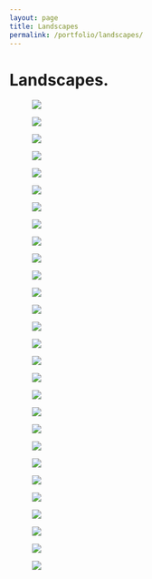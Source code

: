 ```yaml
---
layout: page
title: Landscapes
permalink: /portfolio/landscapes/
---
```


# Landscapes.
<div class="row">
  <figure class="col-xs-6 col-sm-6 col-md-3 image-link pb-md text-cen">
    <a href="/assets/img/landscapes/landscape1.jpg" rel="landscape" class="fancybox" title=""><img class="img-responsive" src="/assets/img/landscapes/landscape1-thumb.jpg" /></a>
  </figure>
  <figure class="col-xs-6 col-sm-6 col-md-3 image-link pb-md">
    <a href="/assets/img/landscapes/landscape2.jpg" rel="landscape" class="fancybox" title=""><img class="img-responsive" src="/assets/img/landscapes/landscape2-thumb.jpg" /></a>
  </figure>
  <figure class="col-xs-6 col-sm-6 col-md-3 image-link pb-md">
    <a href="/assets/img/landscapes/landscape3.jpg" rel="landscape" class="fancybox" title=""><img class="img-responsive" src="/assets/img/landscapes/landscape3-thumb.jpg" /></a>
  </figure>
  <figure class="col-xs-6 col-sm-6 col-md-3 image-link pb-md">
    <a href="/assets/img/landscapes/landscape4.jpg" rel="landscape" class="fancybox" title=""><img class="img-responsive" src="/assets/img/landscapes/landscape4-thumb.jpg" /></a>
  </figure>
</div>

<div class="row">
  <figure class="col-xs-6 col-sm-6 col-md-3 image-link pb-md">
    <a href="/assets/img/landscapes/landscape5.jpg" rel="landscape" class="fancybox" title=""><img class="img-responsive" src="/assets/img/landscapes/landscape5-thumb.jpg" /></a>
  </figure>
  <figure class="col-xs-6 col-sm-6 col-md-3 image-link pb-md">
    <a href="/assets/img/landscapes/landscape7.jpg" rel="landscape" class="fancybox" title=""><img class="img-responsive" src="/assets/img/landscapes/landscape7-thumb.jpg" /></a>
  </figure>
  <figure class="col-xs-6 col-sm-6 col-md-3 image-link pb-md">
    <a href="/assets/img/landscapes/landscape8.jpg" rel="landscape" class="fancybox" title=""><img class="img-responsive" src="/assets/img/landscapes/landscape8-thumb.jpg" /></a>
  </figure>
   <figure class="col-xs-6 col-sm-6 col-md-3 image-link pb-md">
    <a href="/assets/img/landscapes/landscape9.jpg" rel="landscape" class="fancybox" title=""><img class="img-responsive" src="/assets/img/landscapes/landscape9-thumb.jpg" /></a>
  </figure>
</div>
<div class="row">
  <figure class="col-xs-6 col-sm-6 col-md-3 image-link pb-md">
    <a href="/assets/img/landscapes/landscape10.jpg" rel="landscape" class="fancybox" title=""><img class="img-responsive" src="/assets/img/landscapes/landscape10-thumb.jpg" /></a>
  </figure>
  <figure class="col-xs-6 col-sm-6 col-md-3 image-link pb-md">
    <a href="/assets/img/landscapes/landscape11.jpg" rel="landscape" class="fancybox" title=""><img class="img-responsive" src="/assets/img/landscapes/landscape11-thumb.jpg" /></a>
  </figure>
  <figure class="col-xs-6 col-sm-6 col-md-3 image-link pb-md">
    <a href="/assets/img/landscapes/landscape12.jpg" rel="landscape" class="fancybox" title=""><img class="img-responsive" src="/assets/img/landscapes/landscape12-thumb.jpg" /></a>
  </figure>
   <figure class="col-xs-6 col-sm-6 col-md-3 image-link pb-md">
    <a href="/assets/img/landscapes/landscape6.jpg" rel="landscape" class="fancybox" title=""><img class="img-responsive" src="/assets/img/landscapes/landscape6-thumb.jpg" /></a>
  </figure>
</div>
<div class="row">
  <figure class="col-xs-6 col-sm-6 col-md-3 image-link pb-md">
    <a href="/assets/img/landscapes/landscape13.jpg" rel="landscape" class="fancybox" title=""><img class="img-responsive" src="/assets/img/landscapes/landscape13-thumb.jpg" /></a>
  </figure>
  <figure class="col-xs-6 col-sm-6 col-md-3 image-link pb-md">
    <a href="/assets/img/landscapes/landscape14.jpg" rel="landscape" class="fancybox" title=""><img class="img-responsive" src="/assets/img/landscapes/landscape14-thumb.jpg" /></a>
  </figure>
  <figure class="col-xs-6 col-sm-6 col-md-3 image-link pb-md">
    <a href="/assets/img/landscapes/landscape15.jpg" rel="landscape" class="fancybox" title=""><img class="img-responsive" src="/assets/img/landscapes/landscape15-thumb.jpg" /></a>
  </figure>
  <figure class="col-xs-6 col-sm-6 col-md-3 image-link pb-md">
    <a href="/assets/img/landscapes/landscape16.jpg" rel="landscape" class="fancybox" title=""><img class="img-responsive" src="/assets/img/landscapes/landscape16-thumb.jpg" /></a>
  </figure>
</div>
<div class="row">
  <figure class="col-xs-6 col-sm-6 col-md-3 image-link pb-md">
    <a href="/assets/img/landscapes/landscape17.jpg" rel="landscape" class="fancybox" title=""><img class="img-responsive" src="/assets/img/landscapes/landscape17-thumb.jpg" /></a>
  </figure>
  <figure class="col-xs-6 col-sm-6 col-md-3 image-link pb-md">
    <a href="/assets/img/landscapes/landscape18.jpg" rel="landscape" class="fancybox" title=""><img class="img-responsive" src="/assets/img/landscapes/landscape18-thumb.jpg" /></a>
  </figure>
  <figure class="col-xs-6 col-sm-6 col-md-3 image-link pb-md">
    <a href="/assets/img/landscapes/landscape19.jpg" rel="landscape" class="fancybox" title=""><img class="img-responsive" src="/assets/img/landscapes/landscape19-thumb.jpg" /></a>
  </figure>
  <figure class="col-xs-6 col-sm-6 col-md-3 image-link pb-md">
    <a href="/assets/img/landscapes/landscape20.jpg" rel="landscape" class="fancybox" title=""><img class="img-responsive" src="/assets/img/landscapes/landscape20-thumb.jpg" /></a>
  </figure>
</div>
<div class="row">
  <figure class="col-xs-6 col-sm-6 col-md-3 image-link pb-md">
    <a href="/assets/img/landscapes/landscape21.jpg" rel="landscape" class="fancybox" title=""><img class="img-responsive" src="/assets/img/landscapes/landscape21-thumb.jpg" /></a>
  </figure>
  <figure class="col-xs-6 col-sm-6 col-md-3 image-link pb-md">
    <a href="/assets/img/landscapes/landscape22.jpg" rel="landscape" class="fancybox" title=""><img class="img-responsive" src="/assets/img/landscapes/landscape22-thumb.jpg" /></a>
  </figure>
  <figure class="col-xs-6 col-sm-6 col-md-3 image-link pb-md">
    <a href="/assets/img/landscapes/landscape23.jpg" rel="landscape" class="fancybox" title=""><img class="img-responsive" src="/assets/img/landscapes/landscape23-thumb.jpg" /></a>
  </figure>
  <figure class="col-xs-6 col-sm-6 col-md-3 image-link pb-md">
    <a href="/assets/img/landscapes/landscape24.jpg" rel="landscape" class="fancybox" title=""><img class="img-responsive" src="/assets/img/landscapes/landscape24-thumb.jpg" /></a>
  </figure>
</div>
<div class="row">
  <figure class="col-xs-6 col-sm-6 col-md-3 image-link pb-md">
    <a href="/assets/img/landscapes/landscape25.jpg" rel="landscape" class="fancybox" title=""><img class="img-responsive" src="/assets/img/landscapes/landscape25-thumb.jpg" /></a>
  </figure>
  <figure class="col-xs-6 col-sm-6 col-md-3 image-link pb-md">
    <a href="/assets/img/landscapes/landscape26.jpg" rel="landscape" class="fancybox" title=""><img class="img-responsive" src="/assets/img/landscapes/landscape26-thumb.jpg" /></a>
  </figure>
  <figure class="col-xs-6 col-sm-6 col-md-3 image-link pb-md">
    <a href="/assets/img/landscapes/landscape27.jpg" rel="landscape" class="fancybox" title=""><img class="img-responsive" src="/assets/img/landscapes/landscape27-thumb.jpg" /></a>
  </figure>
  <figure class="col-xs-6 col-sm-6 col-md-3 image-link pb-md">
    <a href="/assets/img/landscapes/landscape28.jpg" rel="landscape" class="fancybox" title=""><img class="img-responsive" src="/assets/img/landscapes/landscape28-thumb.jpg" /></a>
  </figure>
</div>